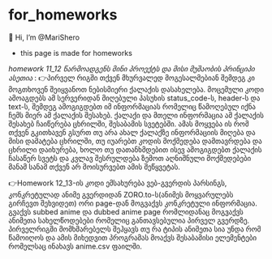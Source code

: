 # for_homeworks
👋 Hi, I’m @MariShero
  * this page is made for homeworks

   _homework 11_12 წარმოადგენს მინი პროექტს და მისი მუშაობის პრინციპი ასეთია_ :
    👉პირველ რიგში თქვენ მხურვალედ მოგესალმებიან შემდეგ კი მოგთხოვენ შეიყვანოთ ნებისმიერი ქალაქის დასახელება. მოცემული კოდი ამოაგდებს ამ სერვერიდან მიღებული პასუხის status_code-ს, header-ს და text-ს, შემდეგ ამოგიგდებთ იმ ინფორმაციას რომელიც წამოღებულ იქნა ჩემს მიერ ამ ქალაქის შესახებ. ქალაქი და მთელი ინფორმაცია ამ ქალაქის შესახებ ჩაიწერება ცხრილში, შესაბამის სვეტებში. ამას მოყვება ის რომ თქვენ გკითხავენ გსურთ თუ არა ახალ ქალაქზე ინფორმაციის მიღება და მისი დამატება ცხრილში, თუ იუარებთ კოდის მოქმედება დამთავრდება და ცხრილი დაიხურება, ხოლო თუ დათანხმდებით ისევ ამოგიგდებთ ქალაქის ჩასაწერ სვეტს და  კვლავ შესრულდება ზემოთ აღნიშნული მოქმედებები მანამ სანამ თქვენ არ მოისურვებთ ამის შეწყვეტას.

  👉Homework 12_13-ის კოდი ემსახურება ვებ-გვერდის პარსინგს, კონკრეტულად ანიმე გვერდიდან ZORO.to-ს(ანიმეს მოყვარულებს გირჩევთ შეხვიდეთ) ორი page-დან მოგვაქვს კონკრეტული ინფორმაცია. გვაქვს subbed anime და  dubbed anime page რომლიდანაც მოგვაქვს ანიმეთა სახელწოდებები რომელიც განთავსებულია პირველ გვერდზე. პირველრიგში მომხმარებელს შეჰყავს თუ რა ტიპის ანიმეთა სია უნდა რომ წამოიღოს და ამის მიხედვით პროგრამას მოაქვს შესაბამისი ელემენტები რომელსაც ინახავს anime.csv ფაილში.
